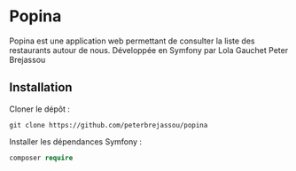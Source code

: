 # Popina

Popina est une application web permettant de consulter la liste des restaurants autour de nous. Développée en Symfony par Lola Gauchet Peter Brejassou

## Installation

Cloner le dépôt :

```git
git clone https://github.com/peterbrejassou/popina
```

Installer les dépendances Symfony :

```php
composer require
```